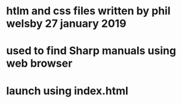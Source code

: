 # htlm and css files written by phil welsby 27 january 2019
# used to find Sharp manuals using web browser
# launch using index.html
